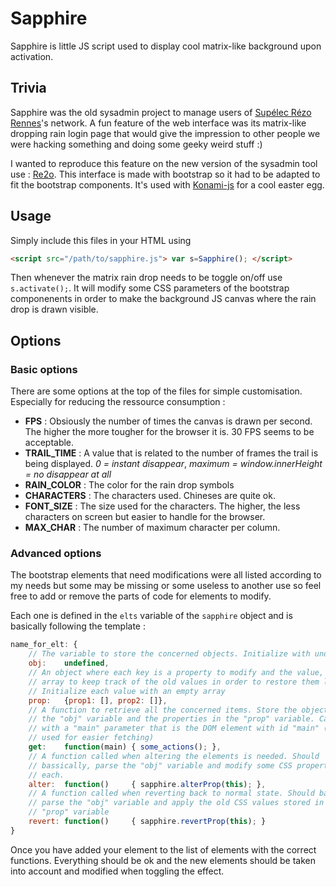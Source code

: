 # Sapphire
Sapphire is little JS script used to display cool matrix-like background upon
activation.

## Trivia
Sapphire was the old sysadmin project to manage users of
[Supélec Rézo Rennes](https://rezo.rez-rennes.fr)'s network. A fun feature of
the web interface was its matrix-like dropping rain login page that would give
the impression to other people we were hacking something and doing some geeky
weird stuff :)

I wanted to reproduce this feature on the new version of the sysadmin tool use
: [Re2o](https://gitlab.federez.net/federez/re2o). This interface is made with
bootstrap so it had to be adapted to fit the bootstrap components. It's used
with [Konami-js](https://github.com/snaptortoise/konami-js) for a cool easter
egg.

## Usage
Simply include this files in your HTML using
```HTML
<script src="/path/to/sapphire.js"> var s=Sapphire(); </script>
```
Then whenever the matrix rain drop needs to be toggle on/off use
`s.activate();`. It will modify some CSS parameters of the bootstrap
componenents in order to make the background JS canvas where the rain drop is
drawn visible.

## Options
### Basic options
There are some options at the top of the files for simple customisation.
Especially for reducing the ressource consumption :
* **FPS** : Obsiously the number of times the canvas is drawn per second. The
higher the more tougher for the browser it is. 30 FPS seems to be acceptable.
* **TRAIL_TIME** : A value that is related to the number of frames the trail
is being displayed. *0 = instant disappear*,
*maximum = window.innerHeight = no disappear at all*
* **RAIN_COLOR** : The color for the rain drop symbols
* **CHARACTERS** : The characters used. Chineses are quite ok.
* **FONT_SIZE** : The size used for the characters. The higher, the less
characters on screen but easier to handle for the browser.
* **MAX_CHAR** : The number of maximum character per column.

### Advanced options
The bootstrap elements that need modifications were all listed according to my
needs but some may be missing or some useless to another use so feel free to
add or remove the parts of code for elements to modify.

Each one is defined in the `elts` variable of the `sapphire` object and is
basically following the template :
```javascript
name_for_elt: {
    // The variable to store the concerned objects. Initialize with undefined
    obj:    undefined,
    // An object where each key is a property to modify and the value, an
    // array to keep track of the old values in order to restore them later.
    // Initialize each value with an empty array
    prop:   {prop1: [], prop2: []},
    // A function to retrieve all the concerned items. Store the objects in
    // the "obj" variable and the properties in the "prop" variable. Called
    // with a "main" parameter that is the DOM element with id "main" (can be
    // used for easier fetching)
    get:    function(main) { some_actions(); },
    // A function called when altering the elements is needed. Should
    // bassically, parse the "obj" variable and modify some CSS properties for
    // each.
    alter:  function()     { sapphire.alterProp(this); },
    // A function called when reverting back to normal state. Should basically
    // parse the "obj" variable and apply the old CSS values stored in the
    // "prop" variable
    revert: function()     { sapphire.revertProp(this); }
}
```
Once you have added your element to the list of elements with the correct
functions. Everything should be ok and the new elements should be taken into
account and modified when toggling the effect.
